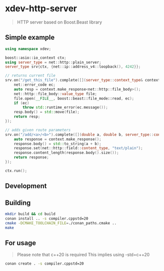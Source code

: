 # xdev-http-server

> HTTP server based on Boost.Beast library

## Simple example

```cpp
using namespace xdev;

boost::asio::io_context ctx;
using server_type = net::http::plain_server;
server_type srv{ctx, {net::ip::address_v4::loopback(), 4242}};

// returns current file
srv.on("/get_this_file").complete([](server_type::context_type& context) {
    net::error_code ec;
    auto resp = context.make_response<net::http::file_body>();
    net::http::file_body::value_type file;
    file.open(__FILE__, boost::beast::file_mode::read, ec);
    if (ec)
        throw std::runtime_error(ec.message());
    resp.body() = std::move(file);
    return resp;
});

// adds given route parameters
srv.on("/add/<a>/<b>").complete([](double a, double b, server_type::context_type& context) {
    auto response = context.make_response();
    response.body() = std::to_string(a + b);
    response.set(net::http::field::content_type, "text/plain");
    response.content_length(response.body().size());
    return response;
});

ctx.run();

```

## Development

## Building

```bash
mkdir build && cd build
conan install .. -s compiler.cppstd=20
cmake -DCMAKE_TOOLCHAIN_FILE=./conan_paths.cmake ..
make
```

## For usage

> Please note that c++20 is required
This implies using -std=c++20

```bash
conan create . -s compiler.cppstd=20
```
